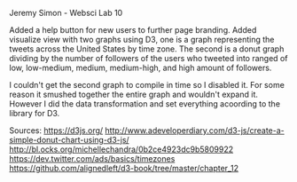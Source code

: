 Jeremy Simon - Websci Lab 10

Added a help button for new users to further page branding.
Added visualize view with two graphs using D3, one is a graph representing the tweets across the United States by time zone. The second is a donut graph dividing by the number of followers of the users who tweeted into ranged of low, low-medium, medium, medium-high, and high amount of followers.

I couldn't get the second graph to compile in time so I disabled it. For some reason it smushed together the entire graph and wouldn't expand it. However I did the data transformation and set everything acoording to the library for D3.

Sources:
https://d3js.org/
http://www.adeveloperdiary.com/d3-js/create-a-simple-donut-chart-using-d3-js/
http://bl.ocks.org/michellechandra/0b2ce4923dc9b5809922
https://dev.twitter.com/ads/basics/timezones
https://github.com/alignedleft/d3-book/tree/master/chapter_12